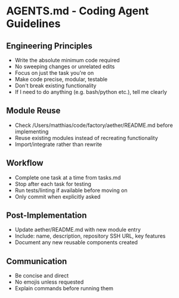 # AGENTS.md - Coding Agent Guidelines

## Engineering Principles
- Write the absolute minimum code required
- No sweeping changes or unrelated edits
- Focus on just the task you're on
- Make code precise, modular, testable
- Don't break existing functionality
- If I need to do anything (e.g. bash/python etc.), tell me clearly

## Module Reuse
- Check /Users/matthias/code/factory/aether/README.md before implementing
- Reuse existing modules instead of recreating functionality
- Import/integrate rather than rewrite

## Workflow
- Complete one task at a time from tasks.md
- Stop after each task for testing
- Run tests/linting if available before moving on
- Only commit when explicitly asked

## Post-Implementation
- Update aether/README.md with new module entry
- Include: name, description, repository SSH URL, key features
- Document any new reusable components created

## Communication
- Be concise and direct
- No emojis unless requested
- Explain commands before running them
